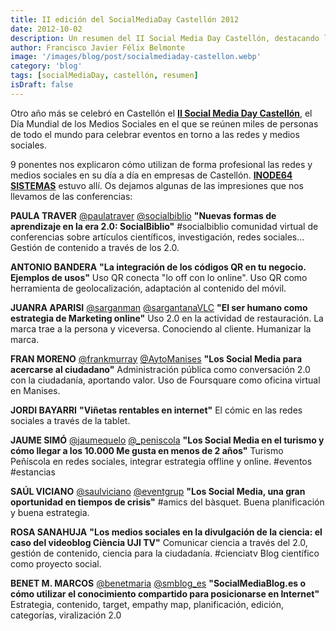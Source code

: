 ```yaml
---
title: II edición del SocialMediaDay Castellón 2012
date: 2012-10-02
description: Un resumen del II Social Media Day Castellón, destacando las ponencias, estrategias y experiencias compartidas sobre el uso profesional de las redes sociales.
author: Francisco Javier Félix Belmonte
image: '/images/blog/post/socialmediaday-castellon.webp'
category: 'blog'
tags: [socialMediaDay, castellón, resumen]
isDraft: false
---
```


Otro año más se celebró en Castellón el [**II Social Media Day Castellón**](http://www.socialmediaday.es/), el Día Mundial de los Medios Sociales en el que se reúnen miles de personas de todo el mundo para celebrar eventos en torno a las redes y medios sociales.

9 ponentes nos explicaron cómo utilizan de forma profesional las redes y medios sociales en su día a día en empresas de Castellón. [**INODE64 SISTEMAS**](http://www.inode64.com/) estuvo allí. Os dejamos algunas de las impresiones que nos llevamos de las conferencias:

**PAULA TRAVER** [@paulatraver](http://twitter.com/paulatraver) [@socialbiblio](http://twitter.com/socialbiblio)
**"Nuevas formas de aprendizaje en la era 2.0: SocialBiblio"**
 #socialbiblio comunidad virtual de conferencias sobre artículos científicos, investigación, redes sociales... Gestión de contenido a través de los 2.0.

**ANTONIO BANDERA**
**"La integración de los códigos QR en tu negocio. Ejemplos de usos"**
Uso QR conecta "lo off con lo online". Uso QR como herramienta de geolocalización, adaptación al contenido del móvil.

**JUANRA APARISI** [@sarganman](http://twitter.com/sarganman) [@sargantanaVLC](http://twitter.com/sargantanaVLC)
**"El ser humano como estrategia de Marketing online"**
Uso 2.0 en la actividad de restauración. La marca trae a la persona y viceversa. Conociendo al cliente. Humanizar la marca.

**FRAN MORENO** [@frankmurray](http://twitter.com/frankmurray) [@AytoManises](http://twitter.com/AytoManises)
**"Los Social Media para acercarse al ciudadano"**
Administración pública como conversación 2.0 con la ciudadanía, aportando valor. Uso de Foursquare como oficina virtual en Manises.

**JORDI BAYARRI**
**"Viñetas rentables en internet"**
El cómic en las redes sociales a través de la tablet.

**JAUME SIMÓ** [@jaumequelo](http://twitter.com/jaumequelo) [@_peniscola](http://twitter.com/_peniscola)
**"Los Social Media en el turismo y cómo llegar a los 10.000 Me gusta en menos de 2 años"**
Turismo Peñíscola en redes sociales, integrar estrategia offline y online. #eventos #estancias

**SAÚL VICIANO** [@saulviciano](http://twitter.com/saulviciano) [@eventgrup](http://twitter.com/eventgrup)
**"Los Social Media, una gran oportunidad en tiempos de crisis"**
 #amics del bàsquet. Buena planificación y buena estrategia.

**ROSA SANAHUJA**
**"Los medios sociales en la divulgación de la ciencia: el caso del videoblog Ciència UJI TV"**
Comunicar ciencia a través del 2.0, gestión de contenido, ciencia para la ciudadanía. #cienciatv Blog científico como proyecto social.

**BENET M. MARCOS** [@benetmaria](http://twitter.com/benetmaria) [@smblog_es](http://twitter.com/smblog_es)
**"SocialMediaBlog.es o cómo utilizar el conocimiento compartido para posicionarse en Internet"**
Estrategia, contenido, target, empathy map, planificación, edición, categorías, viralización 2.0
